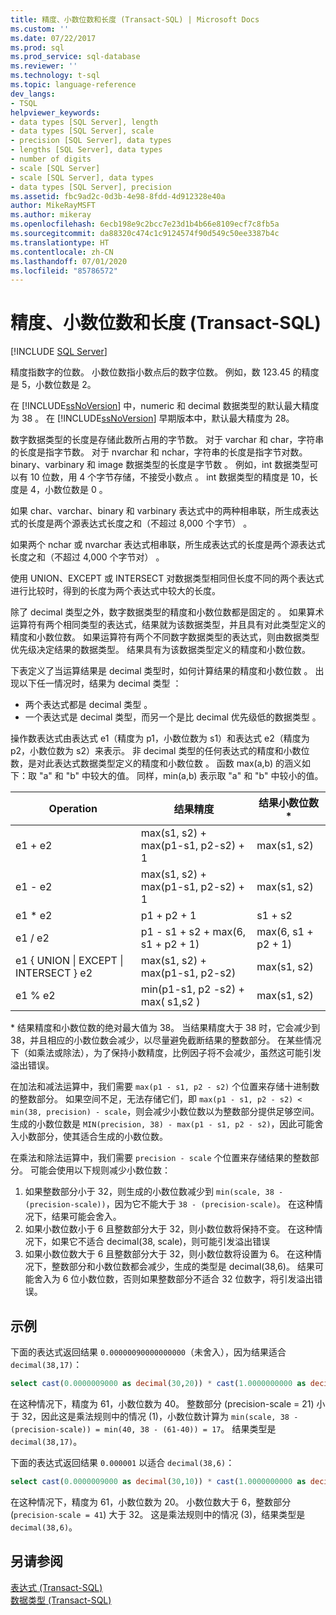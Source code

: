 ```yaml
---
title: 精度、小数位数和长度 (Transact-SQL) | Microsoft Docs
ms.custom: ''
ms.date: 07/22/2017
ms.prod: sql
ms.prod_service: sql-database
ms.reviewer: ''
ms.technology: t-sql
ms.topic: language-reference
dev_langs:
- TSQL
helpviewer_keywords:
- data types [SQL Server], length
- data types [SQL Server], scale
- precision [SQL Server], data types
- lengths [SQL Server], data types
- number of digits
- scale [SQL Server]
- scale [SQL Server], data types
- data types [SQL Server], precision
ms.assetid: fbc9ad2c-0d3b-4e98-8fdd-4d912328e40a
author: MikeRayMSFT
ms.author: mikeray
ms.openlocfilehash: 6ecb198e9c2bcc7e23d1b4b66e8109ecf7c8fb5a
ms.sourcegitcommit: da88320c474c1c9124574f90d549c50ee3387b4c
ms.translationtype: HT
ms.contentlocale: zh-CN
ms.lasthandoff: 07/01/2020
ms.locfileid: "85786572"
---
```

# <a name="precision-scale-and-length-transact-sql"></a>精度、小数位数和长度 (Transact-SQL)
[!INCLUDE [SQL Server](../../includes/applies-to-version/sqlserver.md)]

精度指数字的位数。 小数位数指小数点后的数字位数。 例如，数 123.45 的精度是 5，小数位数是 2。
  
在 [!INCLUDE[ssNoVersion](../../includes/ssnoversion-md.md)] 中，numeric 和 decimal 数据类型的默认最大精度为 38   。 在 [!INCLUDE[ssNoVersion](../../includes/ssnoversion-md.md)] 早期版本中，默认最大精度为 28。
  
数字数据类型的长度是存储此数所占用的字节数。 对于 varchar 和 char，字符串的长度是指字节数。 对于 nvarchar 和 nchar，字符串的长度是指字节对数。 binary、varbinary 和 image 数据类型的长度是字节数    。 例如，int 数据类型可以有 10 位数，用 4 个字节存储，不接受小数点  。 int 数据类型的精度是 10，长度是 4，小数位数是 0  。
  
如果 char、varchar、binary 和 varbinary 表达式中的两种相串联，所生成表达式的长度是两个源表达式长度之和（不超过 8,000 个字节）     。
  
如果两个 nchar 或 nvarchar 表达式相串联，所生成表达式的长度是两个源表达式长度之和（不超过 4,000 个字节对）   。
  
使用 UNION、EXCEPT 或 INTERSECT 对数据类型相同但长度不同的两个表达式进行比较时，得到的长度为两个表达式中较大的长度。
  
除了 decimal 类型之外，数字数据类型的精度和小数位数都是固定的  。 如果算术运算符有两个相同类型的表达式，结果就为该数据类型，并且具有对此类型定义的精度和小数位数。 如果运算符有两个不同数字数据类型的表达式，则由数据类型优先级决定结果的数据类型。 结果具有为该数据类型定义的精度和小数位数。
  
下表定义了当运算结果是 decimal 类型时，如何计算结果的精度和小数位数  。 出现以下任一情况时，结果为 decimal 类型  ：
-   两个表达式都是 decimal 类型  。  
-   一个表达式是 decimal 类型，而另一个是比 decimal 优先级低的数据类型   。  
  
操作数表达式由表达式 e1（精度为 p1，小数位数为 s1）和表达式 e2（精度为 p2，小数位数为 s2）来表示。 非 decimal 类型的任何表达式的精度和小数位数，是对此表达式数据类型定义的精度和小数位数  。 函数 max(a,b) 的涵义如下：取 "a" 和 "b" 中较大的值。 同样，min(a,b) 表示取 "a" 和 "b" 中较小的值。
  
|Operation|结果精度|结果小数位数 *|  
|---|---|---|
|e1 + e2|max(s1, s2) + max(p1-s1, p2-s2) + 1|max(s1, s2)|  
|e1 - e2|max(s1, s2) + max(p1-s1, p2-s2) + 1|max(s1, s2)|  
|e1 * e2|p1 + p2 + 1|s1 + s2|  
|e1 / e2|p1 - s1 + s2 + max(6, s1 + p2 + 1)|max(6, s1 + p2 + 1)|  
|e1 { UNION &#124; EXCEPT &#124; INTERSECT } e2|max(s1, s2) + max(p1-s1, p2-s2)|max(s1, s2)|  
|e1 % e2|min(p1-s1, p2 -s2) + max( s1,s2 )|max(s1, s2)|  
  
\* 结果精度和小数位数的绝对最大值为 38。 当结果精度大于 38 时，它会减少到 38，并且相应的小数位数会减少，以尽量避免截断结果的整数部分。 在某些情况下（如乘法或除法），为了保持小数精度，比例因子将不会减少，虽然这可能引发溢出错误。

在加法和减法运算中，我们需要 `max(p1 - s1, p2 - s2)` 个位置来存储十进制数的整数部分。 如果空间不足，无法存储它们，即 `max(p1 - s1, p2 - s2) < min(38, precision) - scale`，则会减少小数位数以为整数部分提供足够空间。 生成的小数位数是 `MIN(precision, 38) - max(p1 - s1, p2 - s2)`，因此可能舍入小数部分，使其适合生成的小数位数。

在乘法和除法运算中，我们需要 `precision - scale` 个位置来存储结果的整数部分。 可能会使用以下规则减少小数位数：
1.  如果整数部分小于 32，则生成的小数位数减少到 `min(scale, 38 - (precision-scale))`，因为它不能大于 `38 - (precision-scale)`。 在这种情况下，结果可能会舍入。
1. 如果小数位数小于 6 且整数部分大于 32，则小数位数将保持不变。 在这种情况下，如果它不适合 decimal(38, scale)，则可能引发溢出错误 
1. 如果小数位数大于 6 且整数部分大于 32，则小数位数将设置为 6。 在这种情况下，整数部分和小数位数都会减少，生成的类型是 decimal(38,6)。 结果可能舍入为 6 位小数位数，否则如果整数部分不适合 32 位数字，将引发溢出错误。

## <a name="examples"></a>示例
下面的表达式返回结果 `0.00000090000000000`（未舍入），因为结果适合 `decimal(38,17)`：
```sql
select cast(0.0000009000 as decimal(30,20)) * cast(1.0000000000 as decimal(30,20)) [decimal 38,17]
```
在这种情况下，精度为 61，小数位数为 40。
整数部分 (precision-scale = 21) 小于 32，因此这是乘法规则中的情况 (1)，小数位数计算为 `min(scale, 38 - (precision-scale)) = min(40, 38 - (61-40)) = 17`。 结果类型是 `decimal(38,17)`。

下面的表达式返回结果 `0.000001` 以适合 `decimal(38,6)`：
```sql
select cast(0.0000009000 as decimal(30,10)) * cast(1.0000000000 as decimal(30,10)) [decimal(38, 6)]
```
在这种情况下，精度为 61，小数位数为 20。
小数位数大于 6，整数部分 (`precision-scale = 41`) 大于 32。 这是乘法规则中的情况 (3)，结果类型是 `decimal(38,6)`。

## <a name="see-also"></a>另请参阅
[表达式 (Transact-SQL)](../../t-sql/language-elements/expressions-transact-sql.md)  
[数据类型 (Transact-SQL)](../../t-sql/data-types/data-types-transact-sql.md)
  

